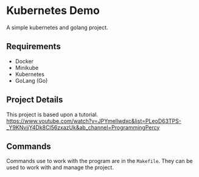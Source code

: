# Kubernetes Demo
A simple kubernetes and golang project.

## Requirements
- Docker
- Minikube
- Kubernetes
- GoLang (Go)

## Project Details
This project is based upon a tutorial. \
https://www.youtube.com/watch?v=JPYmellwdxc&list=PLeoD63TPS-_Y9KNvjjY4Dk8Cl56zxazUk&ab_channel=ProgrammingPercy

## Commands
Commands use to work with the program are in the `Makefile`.
They can be used to work with and manage the project.
